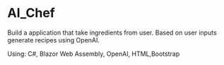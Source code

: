 # AI_Chef
Build a application that take ingredients from user. Based on user inputs generate recipes using OpenAI.

Using: C#, Blazor Web Assembly, OpenAI, HTML,Bootstrap
